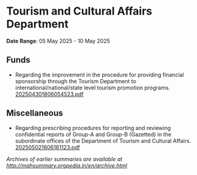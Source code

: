 # Tourism and Cultural Affairs Department

**Date Range**: 05 May 2025 - 10 May 2025


## Funds
- Regarding the improvement in the procedure for providing financial sponsorship through the Tourism Department to international/national/state level tourism promotion programs.\
  [202504301806054523.pdf](https://gr.maharashtra.gov.in/Site/Upload/Government%20Resolutions/English/202504301806054523.pdf)

## Miscellaneous
- Regarding prescribing procedures for reporting and reviewing confidential reports of Group-A and Group-B (Gazetted) in the subordinate offices of the Department of Tourism and Cultural Affairs.\
  [202505021606161123.pdf](https://gr.maharashtra.gov.in/Site/Upload/Government%20Resolutions/English/202505021606161123.pdf)


*Archives of earlier summaries are available at http://mahsummary.orgpedia.in/en/archive.html*